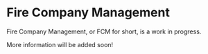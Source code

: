 # Fire Company Management
Fire Company Management, or FCM for short, is a work in progress. 

More information will be added soon!
